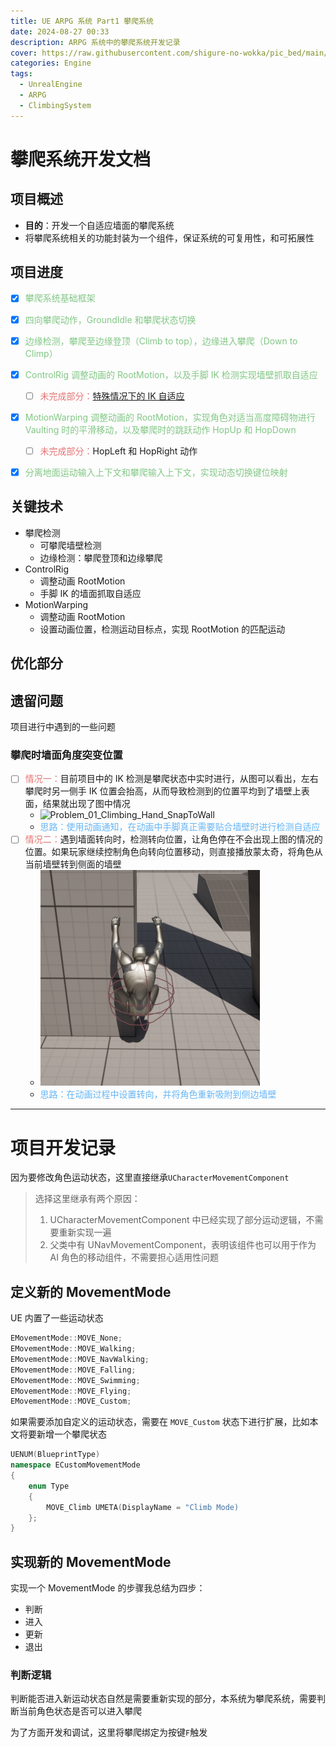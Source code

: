 ```yaml
---
title: UE ARPG 系统 Part1 攀爬系统
date: 2024-08-27 00:33
description: ARPG 系统中的攀爬系统开发记录
cover: https://raw.githubusercontent.com/shigure-no-wokka/pic_bed/main/imgs/family_engine.jpg
categories: Engine
tags:
  - UnrealEngine
  - ARPG
  - ClimbingSystem
---
```



<!--more-->

# 攀爬系统开发文档

## 项目概述

- **目的**：开发一个自适应墙面的攀爬系统
- 将攀爬系统相关的功能封装为一个组件，保证系统的可复用性，和可拓展性


## 项目进度

- [x] <font color="#81C784">攀爬系统基础框架</font>
- [x] <font color="#81C784">四向攀爬动作，GroundIdle 和攀爬状态切换</font>
- [x] <font color="#81C784">边缘检测，攀爬至边缘登顶（Climb to top），边缘进入攀爬（Down to Climp）</font>
- [x] <font color="#81C784">ControlRig 调整动画的 RootMotion，以及手脚 IK 检测实现墙壁抓取自适应</font>
	- [ ] <font color=#E57373>未完成部分：</font>[特殊情况下的 IK 自适应](#攀爬时墙面角度突变位置) 
- [x] <font color="#81C784">MotionWarping 调整动画的 RootMotion，实现角色对适当高度障碍物进行 Vaulting 时的平滑移动，以及攀爬时的跳跃动作 HopUp 和 HopDown</font>
	- [ ] <font color=#E57373>未完成部分：</font>HopLeft 和 HopRight 动作
- [x] <font color="#81C784">分离地面运动输入上下文和攀爬输入上下文，实现动态切换键位映射</font>


## 关键技术

- 攀爬检测
	- 可攀爬墙壁检测
	- 边缘检测：攀爬登顶和边缘攀爬
- ControlRig
	- 调整动画 RootMotion
	- 手脚 IK 的墙面抓取自适应
- MotionWarping
	- 调整动画 RootMotion
	- 设置动画位置，检测运动目标点，实现 RootMotion 的匹配运动


## 优化部分


## 遗留问题

项目进行中遇到的一些问题

### 攀爬时墙面角度突变位置

- [ ] <font color="#E57373">情况一：</font>目前项目中的 IK 检测是攀爬状态中实时进行，从图可以看出，左右攀爬时另一侧手 IK 位置会抬高，从而导致检测到的位置平均到了墙壁上表面，结果就出现了图中情况
	- ![Problem_01_Climbing_Hand_SnapToWall](Report_ARPGSystem_Part1_ClimbingSystem/Problem_01_Climbing_Hand_SnapToWall.gif)
	- <font color= #64B5F6>思路：使用动画通知，在动画中手脚真正需要贴合墙壁时进行检测自适应</font>
- [ ] <font color="#E57373">情况二：</font>遇到墙面转向时，检测转向位置，让角色停在不会出现上图的情况的位置。如果玩家继续控制角色向转向位置移动，则直接播放蒙太奇，将角色从当前墙壁转到侧面的墙壁
	- ![Problem_02_Climbing_FullBody_VerticalSurfaceChange](Report_ARPGSystem_Part1_ClimbingSystem/Problem_02_Climbing_FullBody_VerticalSurfaceChange.png)
	-  <font color= #64B5F6>思路：在动画过程中设置转向，并将角色重新吸附到侧边墙壁</font>


---

# 项目开发记录

因为要修改角色运动状态，这里直接继承`UCharacterMovementComponent`

> 选择这里继承有两个原因：
> 1. UCharacterMovementComponent 中已经实现了部分运动逻辑，不需要重新实现一遍
> 2. 父类中有 UNavMovementComponent，表明该组件也可以用于作为 AI 角色的移动组件，不需要担心适用性问题

## 定义新的 MovementMode

UE 内置了一些运动状态

```cpp
EMovementMode::MOVE_None;
EMovementMode::MOVE_Walking;
EMovementMode::MOVE_NavWalking;
EMovementMode::MOVE_Falling;
EMovementMode::MOVE_Swimming;
EMovementMode::MOVE_Flying;
EMovementMode::MOVE_Custom;
```

如果需要添加自定义的运动状态，需要在 `MOVE_Custom` 状态下进行扩展，比如本文将要新增一个攀爬状态

```cpp
UENUM(BlueprintType)
namespace ECustomMovementMode
{
	enum Type
	{
		MOVE_Climb UMETA(DisplayName = "Climb Mode)
	};
}
```

## 实现新的 MovementMode

实现一个 MovementMode 的步骤我总结为四步：
- 判断
- 进入
- 更新
- 退出

### 判断逻辑

判断能否进入新运动状态自然是需要重新实现的部分，本系统为攀爬系统，需要判断当前角色状态是否可以进入攀爬

为了方面开发和调试，这里将攀爬绑定为按键`F`触发




